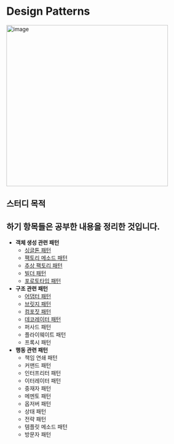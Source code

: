 # Design Patterns
<img width="420" alt="image" src="https://github.com/HJC96/DesignPatterns/assets/87226129/a9601916-877f-46be-b79d-b05c6319c201">

## 스터디 목적


하기 항목들은 공부한 내용을 정리한 것입니다.
---
- **객체 생성 관련 패턴**
    - [싱글톤 패턴](https://github.com/HJC96/DesignPatterns/blob/main/List/%EC%8B%B1%EA%B8%80%ED%86%A4.md)
    - [팩토리 메소드 패턴](https://github.com/HJC96/DesignPatterns/blob/main/List/%ED%8C%A9%ED%86%A0%EB%A6%AC%20%EB%A9%94%EC%86%8C%EB%93%9C.md)
    - [추상 팩토리 패턴]()
    - [빌더 패턴](https://github.com/HJC96/DesignPatterns/blob/main/List/%EB%B9%8C%EB%8D%94%20%ED%8C%A8%ED%84%B4.md)
    - [포로토타입 패턴](https://github.com/HJC96/DesignPatterns/blob/main/List/%ED%94%84%EB%A1%9C%ED%86%A0%ED%83%80%EC%9E%85.md)
- **구조 관련 패턴**
    - [어댑터 패턴](https://github.com/HJC96/DesignPatterns/blob/main/List/%EC%96%B4%EB%8C%91%ED%84%B0%20%ED%8C%A8%ED%84%B4.md)
    - [브릿지 패턴]()
    - [컴포짓 패턴]()
    - [데코레이터 패턴]()
    - 퍼사드 패턴
    - 플라이웨이트 패턴
    - 프록시 패턴
- **행동 관련 패턴**
    - 책임 연쇄 패턴
    - 커맨드 패턴
    - 인터프리터 패턴
    - 이터레이터 패턴
    - 중재자 패턴
    - 메멘토 패턴
    - 옵저버 패턴
    - 상태 패턴
    - 전략 패턴
    - 템플릿 메소드 패턴
    - 방문자 패턴
